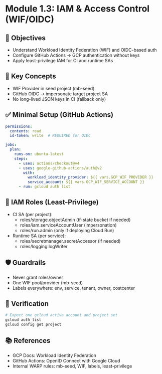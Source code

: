 # Module 1.3: IAM & Access Control (WIF/OIDC)

## 🎯 Objectives
- Understand Workload Identity Federation (WIF) and OIDC-based auth
- Configure GitHub Actions → GCP authentication without keys
- Apply least-privilege IAM for CI and runtime SAs

## 🔐 Key Concepts
- WIF Provider in seed project (mb-seed)
- GitHub OIDC → impersonate target project SA
- No long-lived JSON keys in CI (fallback only)

## ✅ Minimal Setup (GitHub Actions)
```yaml
permissions:
  contents: read
  id-token: write  # REQUIRED for OIDC

jobs:
  plan:
    runs-on: ubuntu-latest
    steps:
      - uses: actions/checkout@v4
      - uses: google-github-actions/auth@v2
        with:
          workload_identity_provider: ${{ vars.GCP_WIF_PROVIDER }}
          service_account: ${{ vars.GCP_WIF_SERVICE_ACCOUNT }}
      - run: gcloud auth list
```

## 🧩 IAM Roles (Least-Privilege)
- CI SA (per project):
  - roles/storage.objectAdmin (tf-state bucket if needed)
  - roles/iam.serviceAccountUser (impersonation)
  - roles/run.admin (only if deploying Cloud Run)
- Runtime SA (per service):
  - roles/secretmanager.secretAccessor (if needed)
  - roles/logging.logWriter

## 🛡️ Guardrails
- Never grant roles/owner
- One WIF pool/provider (mb-seed)
- Labels everywhere: env, service, tenant, owner, costcenter

## 🔎 Verification
```bash
# Expect one gcloud active account and project set
gcloud auth list
gcloud config get project
```

## 📚 References
- GCP Docs: Workload Identity Federation
- GitHub Actions: OpenID Connect with Google Cloud
- Internal WARP rules: mb-seed, WIF, labels, least-privilege
